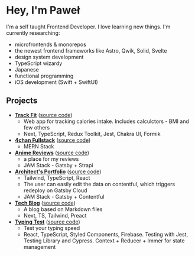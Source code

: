 # Hey, I'm Paweł

I'm a self taught Frontend Developer. I love learning new things. I'm currently researching:
- microfrontends & monorepos
- the newest frontend frameworks like Astro, Qwik, Solid, Svelte
- design system development
- TypeScript wizardy
- Japanese
- functional programming
- iOS development (Swift + SwiftUI)

## Projects

- [**Track Fit**](https://fit-tracker.vercel.app) ([source code](https://github.com/kolaczyn/fit-tracker))
  - Web app for tracking calories intake. Includes calculctors - BMI and few others
  - Next, TypeScript, Redux Toolkit, Jest, Chakra UI, Formik
- [**4chan Fullstack**](https://4chan.kolaczyn.com) ([source code](https://github.com/kolaczyn/4chan-fullstack))
  - MERN Stack
- [**Anime Reviews**](https://anime-reviews.kolaczyn.com) ([source code](https://github.com/kolaczyn/anime-reviews))
  - a place for my reviews
  - JAM Stack - Gatsby + Strapi
- [**Architect's Portfolio**](https://architektura.kolaczyn.com) ([source code](https://github.com/kolaczyn/architect-portfolio))
  - Tailwind, TypeScript, React
  - The user can easily edit the data on contentful, which triggers redeploy on Gatsby Cloud
  - JAM Stack - Gatsby + Contentful
- [**Tech Blog**](https://tech-blog.kolaczyn.com) ([source code](https://github.com/kolaczyn/tech-blog))
  - A blog based on Markdown files
  - Next, TS, Tailwind, Preact
- [**Typing Test**](https://typing-test.kolaczyn.com) ([source code](https://github.com/kolaczyn/typing-test))
  - Test your typing speed
  - React, TypeScript, Styled Components, Firebase. Testing with Jest, Testing Library and Cypress. Context + Reducer + Immer for state management
